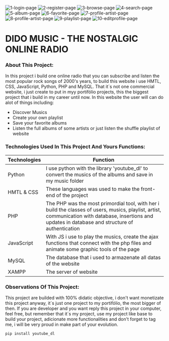 
![1-login-page](https://user-images.githubusercontent.com/43014726/222806871-83144077-6c5f-4916-b1ac-c033d6c18af4.JPG)
![2-register-page](https://user-images.githubusercontent.com/43014726/222806873-0b65315d-a680-4db9-8c18-5775db5dbbe7.JPG)
![3-browse-page](https://user-images.githubusercontent.com/43014726/222806875-c8d52af3-8cc6-4acc-844c-df286d1f95f7.JPG)
![4-search-page](https://user-images.githubusercontent.com/43014726/222806876-d178c07d-9b35-4f20-9176-7633d63cf200.JPG)
![5-album-page](https://user-images.githubusercontent.com/43014726/222806878-074b4145-620e-4a87-a4a6-53bed7e9e6a3.JPG)
![6-favorite-page](https://user-images.githubusercontent.com/43014726/222806880-57d24f8d-d136-46d2-afe3-fe1c908d6a59.JPG)
![7-profile-artist-page](https://user-images.githubusercontent.com/43014726/222806882-cef389e1-3083-4c33-bfd7-d193b3824b8a.JPG)
![8-profile-artist-page](https://user-images.githubusercontent.com/43014726/222806885-84c53d3c-d3b9-4ae3-bba8-cfe6c6f86a54.JPG)
![9-playlist-page](https://user-images.githubusercontent.com/43014726/222806863-bed84e65-b1a2-4cbc-96aa-4a8af67ec708.JPG)
![10-editprofile-page](https://user-images.githubusercontent.com/43014726/222806867-891ffedc-e2b0-4548-be61-b69b93bb13ef.JPG)

# DIDO MUSIC - THE NOSTALGIC ONLINE RADIO

### About This Project:
In this project i build one online radio that you can subscribe and listen the most popular rock songs of 2000's years, to build this website i use HMTL, CSS, JavaScript, Python, PHP and MySQL.
That it´s not one commercial website, i just create to put in myy portifólio projects, this the biggest project that i build in my career until now. In this website the user will can do alot of things including: 

<ul>
  <li>Discover Musics</li>
  <li>Create your own playlist</li>
  <li>Save your favorite albums</li>
  <li>Listen the full albums of some artists or just listen the shuffle playlist of website</li>
</ul>

### Technologies Used In This Project And Yours Functions:

| Technologies | Function |
| ----------- | ----------- |
| Python | I use python with the library 'youtube_dl' to convert the musics of the albums and save in my music folder |
| HMTL & CSS | These languages was used to make the front-end of the project |
| PHP | The PHP was the most primordial tool, with her i build the classes of users, musics, playlist, artist, communication with database, insertions and updates in database and structure of authentication |
| JavaScript | With JS i use to play the musics, create the ajax functions that connect with the php files and animate some graphic tools of the page |
| MySQL | The database that i used to  armazenate all datas of the website |
| XAMPP | The server of website |


### Observations Of This Project:

This project are builded with 100% didatic objective, i don't want monetizate this project anyway, it´s just one project to my portifólio, the most bigger of then. If you are developer and you want reply this project in your computer, feel free, but remember that it´s my project, use my project like base to build your project, adicionate more functionalities and don't forget to tag me, i will be very proud in make part of your evolution.

~~~ List of libraries that you have to install in your computer to run this application
pip install youtube_dl
~~~
